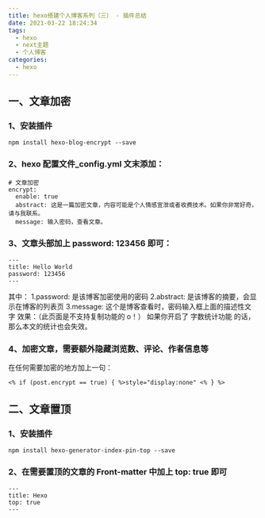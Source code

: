 ```yaml
---
title: hexo搭建个人博客系列（三） - 插件总结
date: 2021-03-22 18:24:34
tags:
  - hexo
  - next主题
  - 个人博客
categories:
  - hexo
---
```


## 一、文章加密

### 1、安装插件

```
npm install hexo-blog-encrypt --save
```

### 2、hexo 配置文件\_config.yml 文末添加：

```
# 文章加密
encrypt:
  enable: true
  abstract: 这是一篇加密文章，内容可能是个人情感宣泄或者收费技术。如果你非常好奇，请与我联系。
  message: 输入密码，查看文章。
```

### 3、文章头部加上 password: 123456 即可：

```
---
title: Hello World
password: 123456
---
```

其中：
1.password: 是该博客加密使用的密码
2.abstract: 是该博客的摘要，会显示在博客的列表页
3.message: 这个是博客查看时，密码输入框上面的描述性文字
效果：（此页面是不支持复制功能的 o！）
如果你开启了 字数统计功能 的话，那么本文的统计也会失效。

### 4、加密文章，需要额外隐藏浏览数、评论、作者信息等

在任何需要加密的地方加上一句：

```
<% if (post.encrypt == true) { %>style="display:none" <% } %>
```

<!--more-->

## 二、文章置顶

### 1、安装插件

```
npm install hexo-generator-index-pin-top --save
```

### 2、在需要置顶的文章的 Front-matter 中加上 top: true 即可

```
---
title: Hexo
top: true
---
```

<iframe name="easyXDM_default3069_provider" id="easyXDM_default3069_provider" src="https://embed.widgetpack.com/widget/xdm/index.html?xdm_e=https%3A%2F%2Ftding.top&amp;xdm_c=default3069&amp;xdm_p=1" frameborder="0" style="display: block; margin-left: auto; margin-right: auto; max-width: 100%; color: rgb(0, 0, 0); font-family: &quot;Noto Serif SC&quot;, &quot;PingFang SC&quot;, &quot;Microsoft YaHei&quot;, sans-serif; font-size: 16px; font-style: normal; font-variant-ligatures: normal; font-variant-caps: normal; font-weight: 400; letter-spacing: normal; orphans: 2; text-align: start; text-indent: 0px; text-transform: none; white-space: normal; widows: 2; word-spacing: 0px; -webkit-text-stroke-width: 0px; text-decoration-thickness: initial; text-decoration-style: initial; text-decoration-color: initial; position: absolute !important; top: -2000px !important; left: 0px !important;"></iframe>

